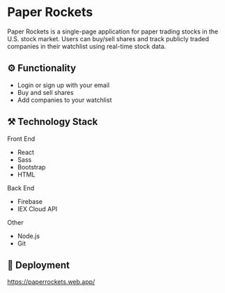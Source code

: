 # Paper Rockets

Paper Rockets is a single-page application for paper trading stocks in the U.S. stock market. Users can buy/sell shares and track publicly traded companies in their watchlist using real-time stock data.

## :gear: Functionality
* Login or sign up with your email
* Buy and sell shares
* Add companies to your watchlist

## :hammer_and_pick: Technology Stack

Front End
* React
* Sass
* Bootstrap
* HTML

Back End
* Firebase
* IEX Cloud API

Other
* Node.js
* Git

## :rocket: Deployment
https://paperrockets.web.app/